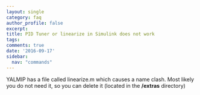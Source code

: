 ```yaml
---
layout: single
category: faq
author_profile: false
excerpt: 
title: PID Tuner or linearize in Simulink does not work
tags:
comments: true
date: '2016-09-17'
sidebar:
  nav: "commands"
---
```


YALMIP has a file called linearize.m which causes a name clash. Most likely you do not need it, so you can delete it (located in the **/extras** directory)
